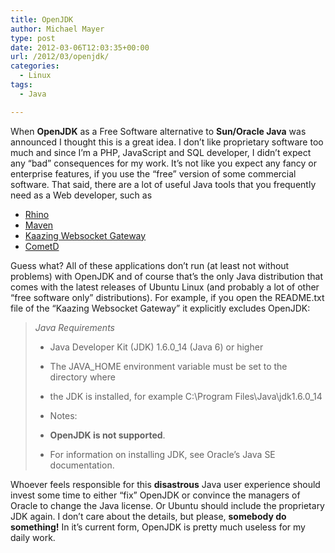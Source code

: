 ```yaml
---
title: OpenJDK
author: Michael Mayer
type: post
date: 2012-03-06T12:03:35+00:00
url: /2012/03/openjdk/
categories:
  - Linux
tags:
  - Java

---
```

When **OpenJDK** as a Free Software alternative to **Sun/Oracle Java** was announced I thought this is a great idea. I don&#8217;t like proprietary software too much and since I&#8217;m a PHP, JavaScript and SQL developer, I didn&#8217;t expect any &#8220;bad&#8221; consequences for my work. It&#8217;s not like you expect any fancy or enterprise features, if you use the &#8220;free&#8221; version of some commercial software. That said, there are a lot of useful Java tools that you frequently need as a Web developer, such as

  * [Rhino][1]
  * [Maven][2]
  * [Kaazing Websocket Gateway][3]
  * [CometD][4]

Guess what? All of these applications don&#8217;t run (at least not without problems) with OpenJDK and of course that&#8217;s the only Java distribution that comes with the latest releases of Ubuntu Linux (and probably a lot of other &#8220;free software only&#8221; distributions). For example, if you open the README.txt file of the &#8220;Kaazing Websocket Gateway&#8221; it explicitly excludes OpenJDK:

> _Java Requirements_
> 
>   * Java Developer Kit (JDK) 1.6.0_14 (Java 6) or higher
>   * The JAVA_HOME environment variable must be set to the directory where
>   * the JDK is installed, for example C:\Program Files\Java\jdk1.6.0_14
>   * Notes:
> 
>   * **OpenJDK is not supported**.
>   * For information on installing JDK, see Oracle&#8217;s Java SE documentation.

Whoever feels responsible for this **disastrous** Java user experience should invest some time to either &#8220;fix&#8221; OpenJDK or convince the managers of Oracle to change the Java license. Or Ubuntu should include the proprietary JDK again. I don&#8217;t care about the details, but please, **somebody do something!** In it&#8217;s current form, OpenJDK is pretty much useless for my daily work.

 [1]: http://www.mozilla.org/rhino/
 [2]: http://maven.apache.org/
 [3]: http://kaazing.com/products/kaazing-websocket-gateway
 [4]: http://cometd.org/